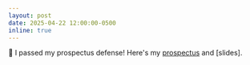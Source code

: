 ```yaml
---
layout: post
date: 2025-04-22 12:00:00-0500
inline: true
---
```


:tada: I passed my prospectus defense! Here's my [prospectus](/assets/ut_austin_phd_papers/Zhan%202025%20Prospectus.pdf) and [slides].